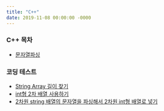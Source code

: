```yaml
---
title: "C++"
date: 2019-11-08 00:00:00 -0000
---
```


### C++ 목차

* [문자열파싱](https://goodayth.github.io/c++/C++-parsing/)

### 코딩 테스트

* [String Array 길이 찾기](https://goodayth.github.io/c++,/codingtest/C++-string-array-length/)
* [int형 2차 배열 사용하기](https://goodayth.github.io/c++,/codingtest/C++-int-2D-array-use/)
* [2차원 string 배열의 문자열을 파싱해서 2차원 int형 배열로 넣기](https://goodayth.github.io/c++,/codingtest/C++-2D-array-example/)